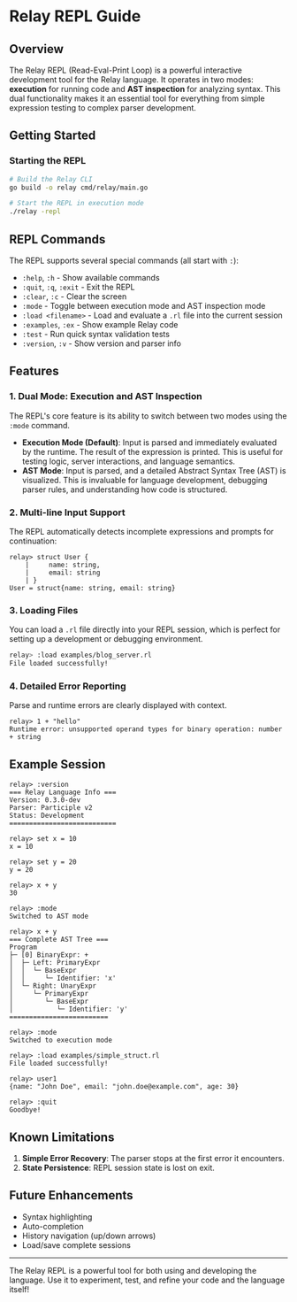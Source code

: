# Relay REPL Guide

## Overview

The Relay REPL (Read-Eval-Print Loop) is a powerful interactive development tool for the Relay language. It operates in two modes: **execution** for running code and **AST inspection** for analyzing syntax. This dual functionality makes it an essential tool for everything from simple expression testing to complex parser development.

## Getting Started

### Starting the REPL

```bash
# Build the Relay CLI
go build -o relay cmd/relay/main.go

# Start the REPL in execution mode
./relay -repl
```

## REPL Commands

The REPL supports several special commands (all start with `:`):

- `:help`, `:h` - Show available commands
- `:quit`, `:q`, `:exit` - Exit the REPL
- `:clear`, `:c` - Clear the screen
- `:mode` - Toggle between execution mode and AST inspection mode
- `:load <filename>` - Load and evaluate a `.rl` file into the current session
- `:examples`, `:ex` - Show example Relay code
- `:test` - Run quick syntax validation tests
- `:version`, `:v` - Show version and parser info

## Features

### 1. Dual Mode: Execution and AST Inspection

The REPL's core feature is its ability to switch between two modes using the `:mode` command.

- **Execution Mode (Default)**: Input is parsed and immediately evaluated by the runtime. The result of the expression is printed. This is useful for testing logic, server interactions, and language semantics.
- **AST Mode**: Input is parsed, and a detailed Abstract Syntax Tree (AST) is visualized. This is invaluable for language development, debugging parser rules, and understanding how code is structured.

### 2. Multi-line Input Support

The REPL automatically detects incomplete expressions and prompts for continuation:

```
relay> struct User {
    |     name: string,
    |     email: string
    | }
User = struct{name: string, email: string}
```

### 3. Loading Files

You can load a `.rl` file directly into your REPL session, which is perfect for setting up a development or debugging environment.

```bash
relay> :load examples/blog_server.rl
File loaded successfully!
```

### 4. Detailed Error Reporting

Parse and runtime errors are clearly displayed with context.

```
relay> 1 + "hello"
Runtime error: unsupported operand types for binary operation: number + string
```

## Example Session

```
relay> :version
=== Relay Language Info ===
Version: 0.3.0-dev
Parser: Participle v2
Status: Development
===========================

relay> set x = 10
x = 10

relay> set y = 20
y = 20

relay> x + y
30

relay> :mode
Switched to AST mode

relay> x + y
=== Complete AST Tree ===
Program
├─ [0] BinaryExpr: +
│  ├─ Left: PrimaryExpr
│  │  └─ BaseExpr
│  │     └─ Identifier: 'x'
│  └─ Right: UnaryExpr
│     └─ PrimaryExpr
│        └─ BaseExpr
│           └─ Identifier: 'y'
=========================

relay> :mode
Switched to execution mode

relay> :load examples/simple_struct.rl
File loaded successfully!

relay> user1
{name: "John Doe", email: "john.doe@example.com", age: 30}

relay> :quit
Goodbye!
```

## Known Limitations

1. **Simple Error Recovery**: The parser stops at the first error it encounters.
2. **State Persistence**: REPL session state is lost on exit.

## Future Enhancements

- Syntax highlighting
- Auto-completion
- History navigation (up/down arrows)
- Load/save complete sessions
---
The Relay REPL is a powerful tool for both using and developing the language. Use it to experiment, test, and refine your code and the language itself! 